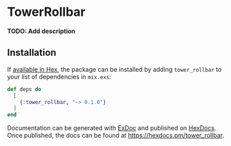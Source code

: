 # TowerRollbar

**TODO: Add description**

## Installation

If [available in Hex](https://hex.pm/docs/publish), the package can be installed
by adding `tower_rollbar` to your list of dependencies in `mix.exs`:

```elixir
def deps do
  [
    {:tower_rollbar, "~> 0.1.0"}
  ]
end
```

Documentation can be generated with [ExDoc](https://github.com/elixir-lang/ex_doc)
and published on [HexDocs](https://hexdocs.pm). Once published, the docs can
be found at <https://hexdocs.pm/tower_rollbar>.

